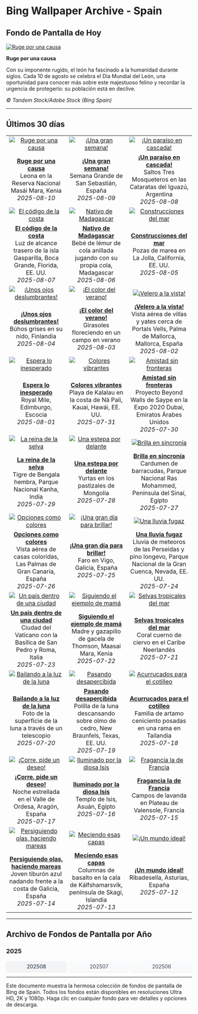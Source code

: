 # Bing Wallpaper Archive - Spain

## Fondo de Pantalla de Hoy

[![Ruge por una causa](https://www.bing.com/th?id=OHR.LionessKenya_ES-ES3481015675_UHD.jpg&pid=hp&w=2560)](https://bing.codexun.com/es/detail/20250810)

**Ruge por una causa**

Con su imponente rugido, el león ha fascinado a la humanidad durante siglos. Cada 10 de agosto se celebra el Día Mundial del León, una oportunidad para conocer más sobre este majestuoso felino y recordar la urgencia de protegerlo: su población está en declive.

*© Tandem Stock/Adobe Stock (Bing Spain)*

---

## Últimos 30 días

| | | |
|:---:|:---:|:---:|
| [![Ruge por una causa](https://www.bing.com/th?id=OHR.LionessKenya_ES-ES3481015675_UHD.jpg&pid=hp&w=2560)](https://bing.codexun.com/es/detail/20250810) | [![¡Una gran semana!](https://www.bing.com/th?id=OHR.SanSebastianBigWeek_ES-ES3382774844_UHD.jpg&pid=hp&w=2560)](https://bing.codexun.com/es/detail/20250809) | [![¡Un paraíso en cascada!](https://www.bing.com/th?id=OHR.IguazuArgentina_ES-ES1410228495_UHD.jpg&pid=hp&w=2560)](https://bing.codexun.com/es/detail/20250808) | 
| **[Ruge por una causa](https://bing.codexun.com/es/detail/20250810)**<br>Leona en la Reserva Nacional Masái Mara, Kenia<br>*2025-08-10* | **[¡Una gran semana!](https://bing.codexun.com/es/detail/20250809)**<br>Semana Grande de San Sebastián, España<br>*2025-08-09* | **[¡Un paraíso en cascada!](https://bing.codexun.com/es/detail/20250808)**<br>Saltos Tres Mosqueteros en las Cataratas del Iguazú, Argentina<br>*2025-08-08* | 
| [![El código de la costa](https://www.bing.com/th?id=OHR.GasparillaLight_ES-ES4564834622_UHD.jpg&pid=hp&w=2560)](https://bing.codexun.com/es/detail/20250807) | [![Nativo de Madagascar](https://www.bing.com/th?id=OHR.BabyLemur_ES-ES4465039868_UHD.jpg&pid=hp&w=2560)](https://bing.codexun.com/es/detail/20250806) | [![Construcciones del mar](https://www.bing.com/th?id=OHR.CaliforniaTidepool_ES-ES4288360628_UHD.jpg&pid=hp&w=2560)](https://bing.codexun.com/es/detail/20250805) | 
| **[El código de la costa](https://bing.codexun.com/es/detail/20250807)**<br>Luz de alcance trasero de la isla Gasparilla, Boca Grande, Florida, EE. UU.<br>*2025-08-07* | **[Nativo de Madagascar](https://bing.codexun.com/es/detail/20250806)**<br>Bebé de lémur de cola anillada jugando con su propia cola, Madagascar<br>*2025-08-06* | **[Construcciones del mar](https://bing.codexun.com/es/detail/20250805)**<br>Pozas de marea en La Jolla, California, EE. UU.<br>*2025-08-05* | 
| [![¡Unos ojos deslumbrantes!](https://www.bing.com/th?id=OHR.LaplandOwl_ES-ES4200843569_UHD.jpg&pid=hp&w=2560)](https://bing.codexun.com/es/detail/20250804) | [![¡El color del verano!](https://www.bing.com/th?id=OHR.HappySunflower_ES-ES4115334134_UHD.jpg&pid=hp&w=2560)](https://bing.codexun.com/es/detail/20250803) | [![¡Velero a la vista!](https://www.bing.com/th?id=OHR.MallorcaSumerYacht_ES-ES6937239924_UHD.jpg&pid=hp&w=2560)](https://bing.codexun.com/es/detail/20250802) | 
| **[¡Unos ojos deslumbrantes!](https://bing.codexun.com/es/detail/20250804)**<br>Búhos grises en su nido, Finlandia<br>*2025-08-04* | **[¡El color del verano!](https://bing.codexun.com/es/detail/20250803)**<br>Girasoles floreciendo en un campo en verano<br>*2025-08-03* | **[¡Velero a la vista!](https://bing.codexun.com/es/detail/20250802)**<br>Vista aérea de villas y yates cerca de Portals Vells, Palma de Mallorca, Mallorca, España<br>*2025-08-02* | 
| [![Espera lo inesperado](https://www.bing.com/th?id=OHR.EdinburghFringe_ES-ES3946944974_UHD.jpg&pid=hp&w=2560)](https://bing.codexun.com/es/detail/20250801) | [![Colores vibrantes](https://www.bing.com/th?id=OHR.NaPaliKauai_ES-ES3845188228_UHD.jpg&pid=hp&w=2560)](https://bing.codexun.com/es/detail/20250731) | [![Amistad sin fronteras](https://www.bing.com/th?id=OHR.SaypeDubai_ES-ES3758779799_UHD.jpg&pid=hp&w=2560)](https://bing.codexun.com/es/detail/20250730) | 
| **[Espera lo inesperado](https://bing.codexun.com/es/detail/20250801)**<br>Royal Mile, Edimburgo, Escocia<br>*2025-08-01* | **[Colores vibrantes](https://bing.codexun.com/es/detail/20250731)**<br>Playa de Kalalau en la costa de Nā Pali, Kauai, Hawái, EE. UU.<br>*2025-07-31* | **[Amistad sin fronteras](https://bing.codexun.com/es/detail/20250730)**<br>Proyecto Beyond Walls de Saype en la Expo 2020 Dubai, Emiratos Árabes Unidos<br>*2025-07-30* | 
| [![La reina de la selva](https://www.bing.com/th?id=OHR.TigerDay_ES-ES3628698464_UHD.jpg&pid=hp&w=2560)](https://bing.codexun.com/es/detail/20250729) | [![Una estepa por delante](https://www.bing.com/th?id=OHR.MongoliaYurts_ES-ES3504301374_UHD.jpg&pid=hp&w=2560)](https://bing.codexun.com/es/detail/20250728) | [![Brilla en sincronía](https://www.bing.com/th?id=OHR.BlackfinBarracuda_ES-ES3397140891_UHD.jpg&pid=hp&w=2560)](https://bing.codexun.com/es/detail/20250727) | 
| **[La reina de la selva](https://bing.codexun.com/es/detail/20250729)**<br>Tigre de Bengala hembra, Parque Nacional Kanha, India<br>*2025-07-29* | **[Una estepa por delante](https://bing.codexun.com/es/detail/20250728)**<br>Yurtas en los pastizales de Mongolia<br>*2025-07-28* | **[Brilla en sincronía](https://bing.codexun.com/es/detail/20250727)**<br>Cardumen de barracudas, Parque Nacional Ras Mohammed, Península del Sinaí, Egipto<br>*2025-07-27* | 
| [![Opciones como colores](https://www.bing.com/th?id=OHR.LasPalmas_ES-ES3269515440_UHD.jpg&pid=hp&w=2560)](https://bing.codexun.com/es/detail/20250726) | [![¡Una gran día para brillar!](https://www.bing.com/th?id=OHR.GaliciaDay_ES-ES2507386877_UHD.jpg&pid=hp&w=2560)](https://bing.codexun.com/es/detail/20250725) | [![Una lluvia fugaz](https://www.bing.com/th?id=OHR.PerseidsPine_ES-ES6515069919_UHD.jpg&pid=hp&w=2560)](https://bing.codexun.com/es/detail/20250724) | 
| **[Opciones como colores](https://bing.codexun.com/es/detail/20250726)**<br>Vista aérea de casas coloridas, Las Palmas de Gran Canaria, España<br>*2025-07-26* | **[¡Una gran día para brillar!](https://bing.codexun.com/es/detail/20250725)**<br>Faro en Vigo, Galicia, España<br>*2025-07-25* | **[Una lluvia fugaz](https://bing.codexun.com/es/detail/20250724)**<br>Lluvia de meteoros de las Perseidas y pino longevo, Parque Nacional de la Gran Cuenca, Nevada, EE. UU.<br>*2025-07-24* | 
| [![Un país dentro de una ciudad](https://www.bing.com/th?id=OHR.VaticanCity_ES-ES7982947243_UHD.jpg&pid=hp&w=2560)](https://bing.codexun.com/es/detail/20250723) | [![Siguiendo el ejemplo de mamá](https://www.bing.com/th?id=OHR.ThomsonGazelle_ES-ES5485485713_UHD.jpg&pid=hp&w=2560)](https://bing.codexun.com/es/detail/20250722) | [![Selvas tropicales del mar](https://www.bing.com/th?id=OHR.AcroporaReef_ES-ES7878732690_UHD.jpg&pid=hp&w=2560)](https://bing.codexun.com/es/detail/20250721) | 
| **[Un país dentro de una ciudad](https://bing.codexun.com/es/detail/20250723)**<br>Ciudad del Vaticano con la Basílica de San Pedro y Roma, Italia<br>*2025-07-23* | **[Siguiendo el ejemplo de mamá](https://bing.codexun.com/es/detail/20250722)**<br>Madre y gazapillo de gacela de Thomson, Maasai Mara, Kenia<br>*2025-07-22* | **[Selvas tropicales del mar](https://bing.codexun.com/es/detail/20250721)**<br>Coral cuerno de ciervo en el Caribe Neerlandés<br>*2025-07-21* | 
| [![Bailando a la luz de la luna](https://www.bing.com/th?id=OHR.BigMoon_ES-ES7673891948_UHD.jpg&pid=hp&w=2560)](https://bing.codexun.com/es/detail/20250720) | [![Pasando desapercibida](https://www.bing.com/th?id=OHR.MothWeek_ES-ES7594362162_UHD.jpg&pid=hp&w=2560)](https://bing.codexun.com/es/detail/20250719) | [![Acurrucados para el cotilleo](https://www.bing.com/th?id=OHR.AshyWoodswallow_ES-ES2269692997_UHD.jpg&pid=hp&w=2560)](https://bing.codexun.com/es/detail/20250718) | 
| **[Bailando a la luz de la luna](https://bing.codexun.com/es/detail/20250720)**<br>Foto de la superficie de la luna a través de un telescopio<br>*2025-07-20* | **[Pasando desapercibida](https://bing.codexun.com/es/detail/20250719)**<br>Polilla de la luna descansando sobre olmo de cedro, New Braunfels, Texas, EE. UU.<br>*2025-07-19* | **[Acurrucados para el cotilleo](https://bing.codexun.com/es/detail/20250718)**<br>Familia de artamo ceniciento posadas en una rama en Tailandia<br>*2025-07-18* | 
| [![¡Corre, pide un deseo!](https://www.bing.com/th?id=OHR.PerseidasAragon_ES-ES4625376331_UHD.jpg&pid=hp&w=2560)](https://bing.codexun.com/es/detail/20250717) | [![Iluminado por la diosa Isis](https://www.bing.com/th?id=OHR.TemplePhilae_ES-ES6627799153_UHD.jpg&pid=hp&w=2560)](https://bing.codexun.com/es/detail/20250716) | [![Fragancia la de Francia](https://www.bing.com/th?id=OHR.FranceLavender_ES-ES8017516672_UHD.jpg&pid=hp&w=2560)](https://bing.codexun.com/es/detail/20250715) | 
| **[¡Corre, pide un deseo!](https://bing.codexun.com/es/detail/20250717)**<br>Noche estrellada en el Valle de Ordesa, Aragón, España<br>*2025-07-17* | **[Iluminado por la diosa Isis](https://bing.codexun.com/es/detail/20250716)**<br>Templo de Isis, Asuán, Egipto<br>*2025-07-16* | **[Fragancia la de Francia](https://bing.codexun.com/es/detail/20250715)**<br>Campos de lavanda en Plateau de Valensole, Francia<br>*2025-07-15* | 
| [![Persiguiendo olas, haciendo mareas](https://www.bing.com/th?id=OHR.YoungShark_ES-ES5981151828_UHD.jpg&pid=hp&w=2560)](https://bing.codexun.com/es/detail/20250714) | [![Meciendo esas capas](https://www.bing.com/th?id=OHR.BasaltColumns_ES-ES5645735099_UHD.jpg&pid=hp&w=2560)](https://bing.codexun.com/es/detail/20250713) | [![¡Un mundo ideal!](https://www.bing.com/th?id=OHR.RibadesellaSummer_ES-ES5366585834_UHD.jpg&pid=hp&w=2560)](https://bing.codexun.com/es/detail/20250712) | 
| **[Persiguiendo olas, haciendo mareas](https://bing.codexun.com/es/detail/20250714)**<br>Joven tiburón azul nadando frente a la costa de Galicia, España<br>*2025-07-14* | **[Meciendo esas capas](https://bing.codexun.com/es/detail/20250713)**<br>Columnas de basalto en la cala de Kálfshamarsvík, península de Skagi, Islandia<br>*2025-07-13* | **[¡Un mundo ideal!](https://bing.codexun.com/es/detail/20250712)**<br>Ribadesella, Asturias, España<br>*2025-07-12* | 


---

## Archivo de Fondos de Pantalla por Año

### 2025
<div style="display: grid; grid-template-columns: repeat(auto-fit, minmax(80px, 1fr)); gap: 6px; margin: 12px 0;">
<a href="https://bing.codexun.com/es/archive/202508" style="padding: 6px 12px; font-size: 14px; border-radius: 6px; box-shadow: 0 1px 2px rgba(0,0,0,0.1); background-color: #f3f4f6; color: #374151; text-decoration: none; text-align: center; transition: background-color 0.2s ease; font-weight: 500;">202508</a>
<a href="https://bing.codexun.com/es/archive/202507" style="padding: 6px 12px; font-size: 14px; border-radius: 6px; box-shadow: 0 1px 2px rgba(0,0,0,0.1); background-color: #f9fafb; color: #374151; text-decoration: none; text-align: center; transition: background-color 0.2s ease;">202507</a>
<a href="https://bing.codexun.com/es/archive/202506" style="padding: 6px 12px; font-size: 14px; border-radius: 6px; box-shadow: 0 1px 2px rgba(0,0,0,0.1); background-color: #f9fafb; color: #374151; text-decoration: none; text-align: center; transition: background-color 0.2s ease;">202506</a>
</div>



---

Este documento muestra la hermosa colección de fondos de pantalla de Bing de Spain. Todos los fondos están disponibles en resoluciones Ultra HD, 2K y 1080p. Haga clic en cualquier fondo para ver detalles y opciones de descarga.
